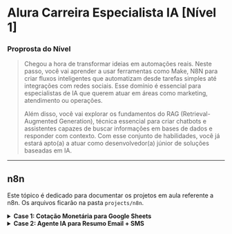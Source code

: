 # Alura Carreira Especialista IA [Nível 1]

### Proprosta do Nível
> Chegou a hora de transformar ideias em automações reais. Neste passo, você vai aprender a usar ferramentas como Make, N8N para criar fluxos inteligentes que automatizam desde tarefas simples até integrações com redes sociais. Esse domínio é essencial para especialistas de IA que querem atuar em áreas como marketing, atendimento ou operações.
>
> Além disso, você vai explorar os fundamentos do RAG (Retrieval-Augmented Generation), técnica essencial para criar chatbots e assistentes capazes de buscar informações em bases de dados e responder com contexto. Com esse conjunto de habilidades, você já estará apto(a) a atuar como desenvolvedor(a) júnior de soluções baseadas em IA.

---

## n8n

Este tópico é dedicado para documentar os projetos em aula referente a n8n.
Os arquivos ficarão na pasta `projects/n8n`.

<details>
<summary><strong>Case 1: Cotação Monetária para Google Sheets</strong></summary>

**Objetivo:** Consumir uma API de cotação monetária e armazenar os dados em um banco de dados (Google Sheets).

* **API Utilizada:** [AwesomeAPI](https://economia.awesomeapi.com.br/)
* **Destino:** Google Sheets

#### Estrutura do Workflow

`Trigger Click Manual` -> `Requisição HTTPS` -> `Tratamento/Seleção dos Dados` -> `Registro no Google Sheets`

#### Workflow Visual

![Workflow N8N Case 1](https://github.com/user-attachments/assets/251b3699-f8a6-42f3-8749-cafa24aec0ce)

#### Aprendizados

* A utilizar o nó do Google Sheets no N8N para adicionar dados a uma planilha.
* A configurar o fluxo de autenticação do N8N com o Google Drive via OAuth 2.
* A criar e nomear uma planilha no Google Sheets para integrar dados do workflow.
* A mapear dados do workflow para colunas específicas em uma planilha.
* A configurar um gatilho no N8N que inicia um fluxo ao receber e-mails no Gmail.
* A integrar o N8N com uma API usando o nó HTTP Request para manipulação de dados.
* A extrair e processar informações de e-mails recebidos com o N8N.
* A utilizar um nó de configuração para filtrar e renomear dados extraídos.

</details>

<details>
<summary><strong>Case 2: Agente IA para Resumo Email + SMS</strong></summary>

**Objetivo:** Receber  o email criar resumir usando IA (Nesse caso Gemini) e enviar esse email via SMS.
![alt text](image.png)

</details>
